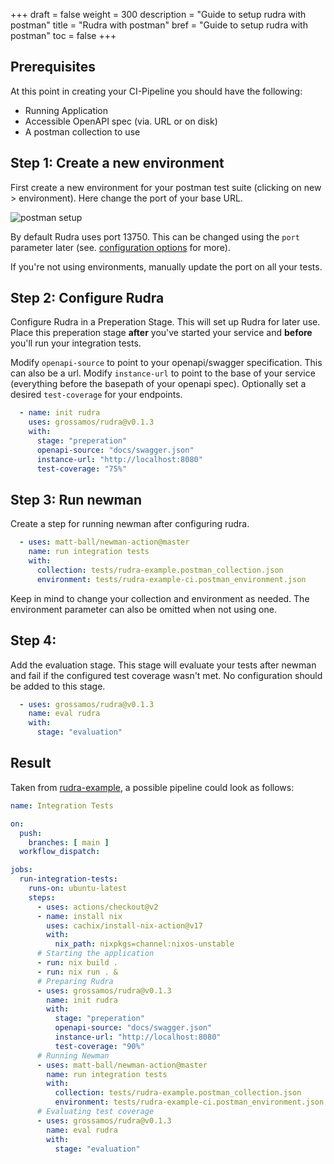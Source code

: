 +++
draft = false
weight = 300
description = "Guide to setup rudra with postman"
title = "Rudra with postman"
bref = "Guide to setup rudra with postman"
toc = false
+++

## Prerequisites
At this point in creating your CI-Pipeline you should have the following:
- Running Application
- Accessible OpenAPI spec (via. URL or on disk)
- A postman collection to use

## Step 1: Create a new environment
First create a new environment for your postman test suite (clicking on new > environment).
Here change the port of your base URL.

![postman setup](/images/postman_environment_setup.png)

By default Rudra uses port 13750. 
This can be changed using the `port` parameter later (see. [configuration options](/docs/configuration-options.md) for more).

If you're not using environments, manually update the port on all your tests.

## Step 2: Configure Rudra
Configure Rudra in a Preperation Stage.
This will set up Rudra for later use.
Place this preperation stage **after** you've started your service and **before** you'll run your integration tests.

Modify `openapi-source` to point to your openapi/swagger specification. This can also be a url.
Modify `instance-url` to point to the base of your service (everything before the basepath of your openapi spec).
Optionally set a desired `test-coverage` for your endpoints.

```yaml
  - name: init rudra
    uses: grossamos/rudra@v0.1.3
    with:
      stage: "preperation"
      openapi-source: "docs/swagger.json"
      instance-url: "http://localhost:8080"
      test-coverage: "75%"
```

## Step 3: Run newman
Create a step for running newman after configuring rudra.

```yaml
  - uses: matt-ball/newman-action@master
    name: run integration tests
    with:
      collection: tests/rudra-example.postman_collection.json
      environment: tests/rudra-example-ci.postman_environment.json
```

Keep in mind to change your collection and environment as needed.
The environment parameter can also be omitted when not using one.

## Step 4:
Add the evaluation stage.
This stage will evaluate your tests after newman and fail if the configured test coverage wasn't met.
No configuration should be added to this stage.

```yaml
  - uses: grossamos/rudra@v0.1.3
    name: eval rudra
    with:
      stage: "evaluation"
```

## Result

Taken from [rudra-example](https://github.com/grossamos/rudra-example), a possible pipeline could look as follows:
```yaml
name: Integration Tests

on:
  push:
    branches: [ main ]
  workflow_dispatch:

jobs:
  run-integration-tests:
    runs-on: ubuntu-latest
    steps:
      - uses: actions/checkout@v2
      - name: install nix
        uses: cachix/install-nix-action@v17
        with:
          nix_path: nixpkgs=channel:nixos-unstable
      # Starting the application
      - run: nix build .
      - run: nix run . &
      # Preparing Rudra
      - uses: grossamos/rudra@v0.1.3
        name: init rudra
        with:
          stage: "preperation"
          openapi-source: "docs/swagger.json"
          instance-url: "http://localhost:8080"
          test-coverage: "90%"
      # Running Newman
      - uses: matt-ball/newman-action@master
        name: run integration tests
        with:
          collection: tests/rudra-example.postman_collection.json
          environment: tests/rudra-example-ci.postman_environment.json
      # Evaluating test coverage
      - uses: grossamos/rudra@v0.1.3
        name: eval rudra
        with:
          stage: "evaluation"
```
